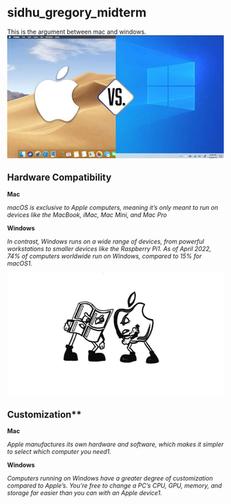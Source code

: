 # sidhu_gregory_midterm

This is the argument between mac and windows.
![fender Telecaster](images/R.webp)
## Hardware Compatibility

**Mac**

_macOS is exclusive to Apple computers, meaning it’s only meant to run on devices like the MacBook, iMac, Mac Mini, and Mac Pro_

**Windows**

_In contrast, Windows runs on a wide range of devices, from powerful workstations to smaller devices like the Raspberry Pi1. As of April 2022, 74% of computers worldwide run on Windows, compared to 15% for macOS1._

![fender Telecaster](images/Windows-versus-Mac.png)

## Customization**

**Mac**

_Apple manufactures its own hardware and software, which makes it simpler to select which computer you need1._

**Windows**

_Computers running on Windows have a greater degree of customization compared to Apple’s. You’re free to change a PC’s CPU, GPU, memory, and storage far easier than you can with an Apple device1._

